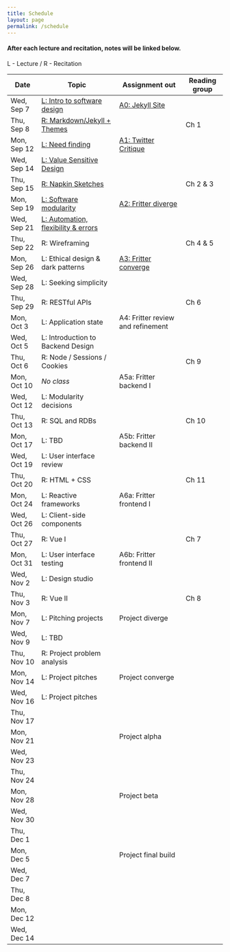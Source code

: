 ```yaml
---
title: Schedule
layout: page
permalink: /schedule
---
```


#### After each lecture and recitation, notes will be linked below.

L - Lecture / R - Recitation <br>

| Date        | Topic                                                    | Assignment out                               | Reading group |
| ----------- | -------------------------------------------------------- | -------------------------------------------- | ------------- |
| Wed, Sep 7  | [L: Intro to software design](/lectures/lecture-1)       | [A0: Jekyll Site](/assignments/assignment-0) |               |
| Thu, Sep 8  | [R: Markdown/Jekyll + Themes](/recitations/recitation-1) |                                              | Ch 1          |
| Mon, Sep 12 | [L: Need finding](/lectures/lecture-2)                   | [A1: Twitter Critique](/assignments/assignment-1) |          |
| Wed, Sep 14 | [L: Value Sensitive Design](/lectures/lecture-3)                                |                                              |               |
| Thu, Sep 15 | [R: Napkin Sketches](/recitations/recitation-2)                                       |                                              | Ch 2 & 3      |
| Mon, Sep 19 | [L: Software modularity](/lectures/lecture-4)                                   | [A2: Fritter diverge](/assignments/assignment-2)                          |               |
| Wed, Sep 21 | [L: Automation, flexibility & errors](/lectures/lecture-5)                      |                                              |               |
| Thu, Sep 22 | R: Wireframing                                           |                                              | Ch 4 & 5      |
| Mon, Sep 26 | L: Ethical design & dark patterns                        | [A3: Fritter converge](/assignments/assignment-3)                         |               |
| Wed, Sep 28 | L: Seeking simplicity                                    |                                              |               |
| Thu, Sep 29 | R: RESTful APIs                                          |                                              | Ch 6          |
| Mon, Oct 3  | L: Application state                                     | A4: Fritter review and refinement  |               |
| Wed, Oct 5  | L: Introduction to Backend Design                        |                                              |               |
| Thu, Oct 6  | R: Node / Sessions / Cookies                             |                                              | Ch 9          |
| Mon, Oct 10 | _No class_                                               | A5a: Fritter backend I                      |               |
| Wed, Oct 12 | L: Modularity decisions                                  |                                              |               |
| Thu, Oct 13 | R: SQL and RDBs                                          |                                              | Ch 10         |
| Mon, Oct 17 | L: TBD                                                   | A5b: Fritter backend II                      |               |
| Wed, Oct 19 | L: User interface review                                 |                                              |               |
| Thu, Oct 20 | R: HTML + CSS                                            |                                              | Ch 11         |
| Mon, Oct 24 | L: Reactive frameworks                                   | A6a: Fritter frontend I                      |               |
| Wed, Oct 26 | L: Client-side components                                |                                              |               |
| Thu, Oct 27 | R: Vue I                                                 |                                              | Ch 7          |
| Mon, Oct 31 | L: User interface testing                                | A6b: Fritter frontend II                     |               |
| Wed, Nov 2  | L: Design studio                                         |                                              |               |
| Thu, Nov 3  | R: Vue II                                                |                                              | Ch 8          |
| Mon, Nov 7  | L: Pitching projects                                     | Project diverge                              |               |
| Wed, Nov 9  | L: TBD                                                   |                                              |               |
| Thu, Nov 10 | R: Project problem analysis                              |                                              |               |
| Mon, Nov 14 | L: Project pitches                                       | Project converge                             |               |
| Wed, Nov 16 | L: Project pitches                                       |                                              |               |
| Thu, Nov 17 |                                                          |                                              |               |
| Mon, Nov 21 |                                                          | Project alpha                                |               |
| Wed, Nov 23 |                                                          |                                              |               |
| Thu, Nov 24 |                                                          |                                              |               |
| Mon, Nov 28 |                                                          | Project beta                                 |               |
| Wed, Nov 30 |                                                          |                                              |               |
| Thu, Dec 1  |                                                          |                                              |               |
| Mon, Dec 5  |                                                          | Project final build                          |               |
| Wed, Dec 7  |                                                          |                                              |               |
| Thu, Dec 8  |                                                          |                                              |               |
| Mon, Dec 12 |                                                          |                                              |               |
| Wed, Dec 14 |                                                          |                                              |               |
